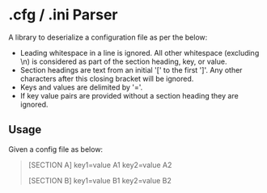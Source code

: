 # .cfg / .ini Parser 

A library to deserialize a configuration file as per the below:  

- Leading whitespace in a line is ignored. All other whitespace (excluding \n) is considered as part of the section heading, key, or value.
- Section headings are text from an initial '[' to the first ']'. Any other characters after this closing bracket will be ignored.  
- Keys and values are delimited by '='.  
- If key value pairs are provided without a section heading they are ignored.

## Usage  

Given a config file as below:  

> [SECTION A]
> key1=value A1
> key2=value A2
>
> [SECTION B]
>    key1=value B1
>    key2=value B2

